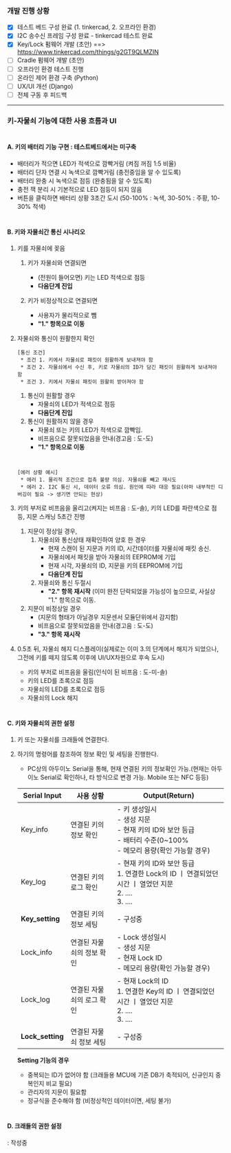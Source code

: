 ### 개발 진행 상황
 - [x] 테스트 베드 구성 완료 (1. tinkercad, 2. 오프라인 환경)
 - [x] I2C 송수신 프레임 구성 완료 - tinkercad 테스트 완료
 - [x] Key/Lock 펌웨어 개발 (초안)  ==> https://www.tinkercad.com/things/g2GT9QLMZIN
 - [ ] Cradle 펌웨어 개발 (초안)
 - [ ] 오프라인 환경 테스트 진행
 - [ ] 온라인 제어 환경 구축 (Python)
 - [ ] UX/UI 개선 (Django)
 - [ ] 전체 구동 후 피드백

---------

### 키-자물쇠 기능에 대한 사용 흐름과 UI

#

#### A. 키의 배터리 기능 구현 : 테스트베드에서는 미구축

- 배터리가 적으면 LED가 적색으로 깜빡거림 (켜짐 꺼짐 1:5 비율)
- 배터리 단자 연결 시 녹색으로 깜빡거림 (충전중임을 알 수 있도록)
- 배터리 완충 시 녹색으로 점등 (완충됨을 알 수 있도록)
- 충전 잭 분리 시 기본적으로 LED 점등이 되지 않음
- 버튼을 클릭하면 배터리 상황 3초간 도시 (50-100% : 녹색, 30-50% : 주황, 10-30% 적색)

#

#### B. 키와 자물쇠간 통신 시나리오

1. 키를 자물쇠에 꽂음

   1. 키가 자물쇠와 연결되면

      - (전원이 들어오면) 키는 LED 적색으로 점등
      - **다음단계 진입**

   2. 키가 비정상적으로 연결되면
      - 사용자가 물리적으로 뺌
      - **"1." 항목으로 이동**

2. 자물쇠와 통신이 원활한지 확인
   ```
   [통신 조건]
    * 조건 1. 키에서 자물쇠로 패킷이 원활하게 보내져야 함
    * 조건 2. 자물쇠에서 수신 후, 키로 자물쇠의 ID가 담긴 패킷이 원활하게 보내져야 함
    * 조건 3. 키에서 자물쇠 패킷이 원활히 받아져야 함
   ```
   1. 통신이 원활할 경우
      - 자물쇠의 LED가 적색으로 점등
      - **다음단계 진입**
   2. 통신이 원활하지 않을 경우
      - 자물쇠 또는 키의 LED가 적색으로 깜빡임.
      - 비프음으로 잘못되었음을 안내(경고음 : 도-도)
      - **"1." 항목으로 이동**
      #
   ```
   [에러 상황 예시]
    * 에러 1. 물리적 조건으로 접촉 불량 의심. 자물쇠를 빼고 재시도
    * 에러 2. I2C 통신 시, 데이터 오류 의심. 원인에 따라 대응 필요(아마 내부적인 디버깅이 필요 -> 생기면 안되는 현상)
   ```
3. 키의 부저로 비프음을 울리고(켜지는 비프음 : 도-솔), 키의 LED를 파란색으로 점등, 지문 스캐닝 5초간 진행

   1. 지문이 정상일 경우,
      1. 자물쇠와 통신상태 재확인하여 양호 한 경우
         - 현재 스캔이 된 지문과 키의 ID, 시간데이터를 자물쇠에 패킷 송신.
         - 자물쇠에서 패킷을 받아 자물쇠의 EEPROM에 기입
         - 현재 시각, 자물쇠의 ID, 지문을 키의 EEPROM에 기입
         - **다음단계 진입**
      2. 자물쇠와 통신 두절시
         - **"2." 항목 재시작** (이미 완전 단락되었을 가능성이 높으므로, 사실상 "1." 항목으로 이동.
   2. 지문이 비정상일 경우
      - (지문의 형태가 아닐경우 지문센서 모듈단위에서 감지함)
      - 비프음으로 잘못되었음을 안내(경고음 : 도-도)
      - **"3." 항목 재시작**

4. 0.5초 뒤, 자물쇠 해지 디스플레이(실제로는 이미 3.의 단계에서 해지가 되었으나, 그전에 키를 떼지 않도록 이후에 UI/UX차원으로 후속 도시)
   - 키의 부저로 비프음을 울림(인식이 된 비프음 : 도-미-솔)
   - 키의 LED를 초록으로 점등
   - 자물쇠의 LED를 초록으로 점등
   - 자물쇠의 Lock 해지

#

#### C. 키와 자물쇠의 권한 설정

1. 키 또는 자물쇠를 크래들에 연결한다.
2. 하기의 명령어를 참조하여 정보 확인 및 세팅을 진행한다.

   - PC상의 아두이노 Serial을 통해, 현재 연결된 키의 정보확인 가능.(현재는 아두이노 Serial로 확인하나, 타 방식으로 변경 가능. Mobile 또는 NFC 등등)

   | Serial Input     | 사용 상황                 | Output(Return)                                                                                                            |
   | ---------------- | ------------------------- | ------------------------------------------------------------------------------------------------------------------------- |
   | Key_info         | 연결된 키의 정보 확인     | - 키 생성일시<br> - 생성 지문<br> - 현재 키의 ID와 보안 등급<br> - 배터리 수준(0~100%<br> - 메모리 용량(확인 가능할 경우) |
   | Key_log          | 연결된 키의 로그 확인     | - 현재 키의 ID와 보안 등급<br> 1. 연결한 Lock의 ID ㅣ 연결되었던 시간 ㅣ 열었던 지문<br> 2. .... <br> 3. ....             |
   | **Key_setting**  | 연결된 키의 정보 세팅     | - 구성중                                                                                                                  |
   | Lock_info        | 연결된 자물쇠의 정보 확인 | - Lock 생성일시<br> - 생성 지문<br> - 현재 Lock ID<br> - 메모리 용량(확인 가능할 경우)                                    |
   | Lock_log         | 연결된 자물쇠의 로그 확인 | - 현재 Lock의 ID<br> 1. 연결한 Key의 ID ㅣ 연결되었던 시간 ㅣ 열었던 지문<br> 2. .... <br> 3. ....                        |
   | **Lock_setting** | 연결된 자물쇠 정보 세팅   | - 구성중                                                                                                                  |

   **Setting 기능의 경우**

   - 중복되는 ID가 없어야 함 (크래들용 MCU에 기존 DB가 축적되어, 신규인지 중복인지 비교 필요)
   - 관리자의 지문이 필요함
   - 정규식을 준수해야 함 (비정상적인 데이터이면, 세팅 불가)

#

#### D. 크래들의 권한 설정

: 작성중
